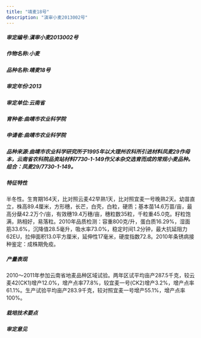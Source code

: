 ```yaml
---
title: "靖麦18号"
description: "滇审小麦2013002号"
---
```

##### 审定编号:滇审小麦2013002号

##### 作物名称:小麦

##### 品种名称:靖麦18号

##### 审定年份:2013

##### 审定单位:云南省

##### 育种者:曲靖市农业科学院

##### 申请者:曲靖市农业科学院

##### 品种来源:曲靖市农业科学研究所于1995年以大理州农科所引进材料凤麦29作母本，云南省农科院品资站材料7730-1-149作父本杂交选育而成的常规小麦品种。组合：凤麦29/7730-1-149。

##### 特征特性
半冬性。生育期164天，比对照云麦42早熟1天，比对照宜麦一号晚熟2天。幼苗直立，株高89.4厘米，方形穗，长芒，白壳，白粒，硬质；基本苗14.6万苗/亩，最高分蘖42.2万个/亩，有效穗19.4万穗/亩，穗粒数35粒，千粒重45.0克。籽粒饱满，熟相好，易落粒。2010年品质检测：容重800克/升，蛋白质16.29%，湿面筋33.6%，沉降值28.5毫升，吸水率73.0%，稳定时间1.2分钟，最大抗延阻力62EU，拉伸面积13.0平方厘米，延伸性17毫米，硬度指数72.8。2010年条锈病接种鉴定：成株期免疫。

##### 产量表现
2010～2011年参加云南省地麦品种区域试验。两年区试平均亩产287.5千克，较云麦42(CK1)增产12.0%，增产点率77.8%，较宜麦一号(CK2)增产3.2%，增产点率61.1%。生产试验平均亩产283.9千克，较对照宜麦一号增产55.1%，增产点率100%。

##### 栽培技术要点


##### 审定意见

